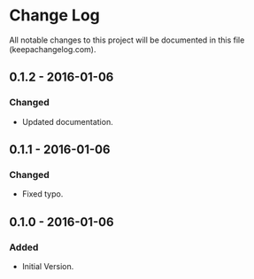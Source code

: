 # Change Log
All notable changes to this project will be documented in this file (keepachangelog.com).

## 0.1.2 - 2016-01-06
### Changed
- Updated documentation.

## 0.1.1 - 2016-01-06
### Changed
- Fixed typo.

## 0.1.0 - 2016-01-06
### Added
- Initial Version.
